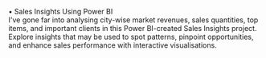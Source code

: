 •	Sales Insights Using Power BI	
I've gone far into analysing city-wise market revenues, sales quantities, top items, and important clients in this Power BI-created Sales Insights project. Explore insights that may be used to spot patterns, pinpoint opportunities, and enhance sales performance with interactive visualisations.  
